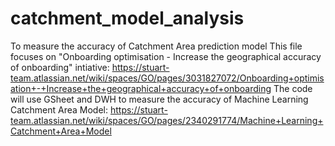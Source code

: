 # catchment_model_analysis
To measure the accuracy of Catchment Area prediction model
This file focuses on "Onboarding optimisation - Increase the geographical accuracy of onboarding" intiative: https://stuart-team.atlassian.net/wiki/spaces/GO/pages/3031827072/Onboarding+optimisation+-+Increase+the+geographical+accuracy+of+onboarding 
The code will use GSheet and DWH to measure the accuracy of Machine Learning Catchment Area Model: https://stuart-team.atlassian.net/wiki/spaces/GO/pages/2340291774/Machine+Learning+Catchment+Area+Model


